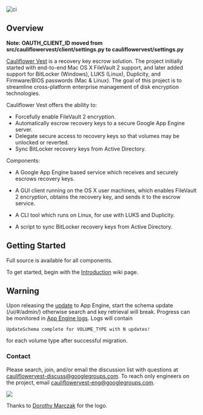 ![ci](https://travis-ci.org/google/cauliflowervest.svg?branch=master)
## Overview
**Note: OAUTH_CLIENT_ID moved from src/cauliflowervest/client/settings.py to
cauliflowervest/settings.py**

[Cauliflower Vest](../../wiki/ThatName) is a recovery key escrow solution.
The project initially started with end-to-end Mac OS X FileVault 2 support,
and later added support for BitLocker (Windows), LUKS (Linux), Duplicity, and
Firmware/BIOS passwords (Mac & Linux). The goal of this project is to streamline
cross-platform enterprise management of disk encryption technologies.

Cauliflower Vest offers the ability to:
  * Forcefully enable FileVault 2 encryption.
  * Automatically escrow recovery keys to a secure Google App Engine server.
  * Delegate secure access to recovery keys so that volumes may be unlocked or
    reverted.
  * Sync BitLocker recovery keys from Active Directory.

Components:

  * A Google App Engine based service which receives and securely escrows
    recovery keys.
  * A GUI client running on the OS X user machines, which enables
    FileVault 2 encryption, obtains the recovery key, and sends it to the escrow
    service.

  * A CLI tool which runs on Linux, for use with LUKS and Duplicity.
  * A script to sync BitLocker recovery keys from Active Directory.

## Getting Started

Full source is available for all components.

To get started, begin with the [Introduction](../../wiki/Introduction)
wiki page.

## Warning

Upon releasing the [update](https://github.com/google/cauliflowervest/commit/915128d42e2b949662e9e1b29e6c7a09926aab2d)
to App Engine, start the schema update (/ui/#/admin/) otherwise
search and key retrieval will break. Progress can be
monitored in [App Engine logs](http://console.cloud.google.com/logs).
Logs will contain
```
UpdateSchema complete for VOLUME_TYPE with N updates!
```
for each volume type after successful migration.

### Contact

Please search, join, and/or email the discussion list with questions at [cauliflowervest-discuss@googlegroups.com](https://groups.google.com/forum/#!forum/cauliflowervest-discuss).
To reach only engineers on the project, email
cauliflowervest-eng@googlegroups.com.



![](https://raw.githubusercontent.com/google/cauliflowervest/master/res/cauliflower_vest_logo.png)

Thanks to [Dorothy Marczak](https://plus.google.com/106286115972636321533/about)
for the logo.
